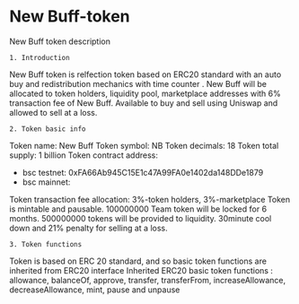# New Buff-token 
New Buff token description 

    1. Introduction
New Buff token is relfection token based on ERC20 standard with an auto buy and redistribution mechanics with time counter .
New Buff will be allocated to token holders, liquidity pool, marketplace addresses with 6% transaction fee of New Buff.
Available to buy and sell using Uniswap and allowed to sell at a loss.

    2. Token basic info
Token name: New Buff
Token symbol: NB
Token decimals: 18
Token total supply: 1 billion
Token contract address:
 - bsc testnet: 0xFA66Ab945C15E1c47A99FA0e1402da148DDe1879
 - bsc mainnet: 
 
Token transaction fee allocation: 3%-token holders, 3%-marketplace
Token is mintable and pausable.
100000000 Team token will be locked for 6 months.
500000000 tokens will be provided to liquidity.
30minute cool down and 21% penalty for selling at a loss.

    3. Token functions
Token is based on ERC 20 standard, and so basic token functions are inherited from ERC20 interface
Inherited ERC20 basic token functions : allowance, balanceOf, approve, transfer, transferFrom, increaseAllowance, decreaseAllowance, mint, pause and unpause
